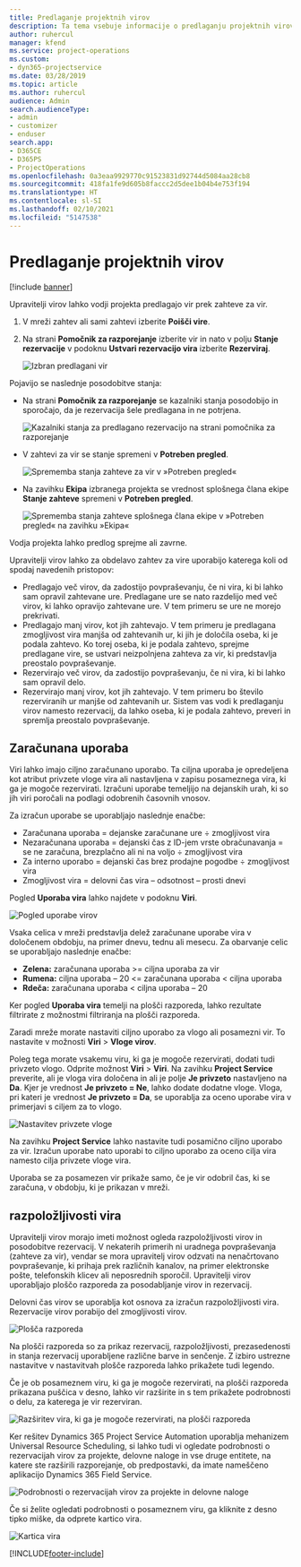 ```yaml
---
title: Predlaganje projektnih virov
description: Ta tema vsebuje informacije o predlaganju projektnih virov.
author: ruhercul
manager: kfend
ms.service: project-operations
ms.custom:
- dyn365-projectservice
ms.date: 03/28/2019
ms.topic: article
ms.author: ruhercul
audience: Admin
search.audienceType:
- admin
- customizer
- enduser
search.app:
- D365CE
- D365PS
- ProjectOperations
ms.openlocfilehash: 0a3eaa9929770c91523831d92744d5084aa28cb8
ms.sourcegitcommit: 418fa1fe9d605b8faccc2d5dee1b04b4e753f194
ms.translationtype: HT
ms.contentlocale: sl-SI
ms.lasthandoff: 02/10/2021
ms.locfileid: "5147538"
---
```

# <a name="propose-project-resources"></a>Predlaganje projektnih virov

[!include [banner](../includes/psa-now-project-operations.md)]

Upravitelji virov lahko vodji projekta predlagajo vir prek zahteve za vir.

1. V mreži zahtev ali sami zahtevi izberite **Poišči vire**.
2. Na strani **Pomočnik za razporejanje** izberite vir in nato v polju **Stanje rezervacije** v podoknu **Ustvari rezervacijo vira** izberite **Rezerviraj**.

    ![Izbran predlagani vir](media/Resource-Management-image62.png)

Pojavijo se naslednje posodobitve stanja:

- Na strani **Pomočnik za razporejanje** se kazalniki stanja posodobijo in sporočajo, da je rezervacija šele predlagana in ne potrjena.

    ![Kazalniki stanja za predlagano rezervacijo na strani pomočnika za razporejanje](media/Resource-Management-image63.png)

- V zahtevi za vir se stanje spremeni v **Potreben pregled**.

    ![Sprememba stanja zahteve za vir v »Potreben pregled«](media/Resource-Management-image64.png)

- Na zavihku **Ekipa** izbranega projekta se vrednost splošnega člana ekipe **Stanje zahteve** spremeni v **Potreben pregled**.

    ![Sprememba stanja zahteve splošnega člana ekipe v »Potreben pregled« na zavihku »Ekipa«](media/Resource-Management-image48.png)

Vodja projekta lahko predlog sprejme ali zavrne.

Upravitelji virov lahko za obdelavo zahtev za vire uporabijo katerega koli od spodaj navedenih pristopov:

- Predlagajo več virov, da zadostijo povpraševanju, če ni vira, ki bi lahko sam opravil zahtevane ure. Predlagane ure se nato razdelijo med več virov, ki lahko opravijo zahtevane ure. V tem primeru se ure ne morejo prekrivati.
- Predlagajo manj virov, kot jih zahtevajo. V tem primeru je predlagana zmogljivost vira manjša od zahtevanih ur, ki jih je določila oseba, ki je podala zahtevo. Ko torej oseba, ki je podala zahtevo, sprejme predlagane vire, se ustvari neizpolnjena zahteva za vir, ki predstavlja preostalo povpraševanje.
- Rezervirajo več virov, da zadostijo povpraševanju, če ni vira, ki bi lahko sam opravil delo.
- Rezervirajo manj virov, kot jih zahtevajo. V tem primeru bo število rezerviranih ur manjše od zahtevanih ur. Sistem vas vodi k predlaganju virov namesto rezervacij, da lahko oseba, ki je podala zahtevo, preveri in spremlja preostalo povpraševanje.

## <a name="billable-utilization"></a>Zaračunana uporaba

Viri lahko imajo ciljno zaračunano uporabo. Ta ciljna uporaba je opredeljena kot atribut privzete vloge vira ali nastavljena v zapisu posameznega vira, ki ga je mogoče rezervirati. Izračuni uporabe temeljijo na dejanskih urah, ki so jih viri poročali na podlagi odobrenih časovnih vnosov.

Za izračun uporabe se uporabljajo naslednje enačbe:

- Zaračunana uporaba = dejanske zaračunane ure ÷ zmogljivost vira
- Nezaračunana uporaba = dejanski čas z ID-jem vrste obračunavanja = se ne zaračuna, brezplačno ali ni na voljo ÷ zmogljivost vira
- Za interno uporabo = dejanski čas brez prodajne pogodbe ÷ zmogljivost vira
- Zmogljivost vira = delovni čas vira – odsotnost – prosti dnevi

Pogled **Uporaba vira** lahko najdete v podoknu **Viri**.

![Pogled uporabe virov](media/Resource-Management-image65.png)

Vsaka celica v mreži predstavlja delež zaračunane uporabe vira v določenem obdobju, na primer dnevu, tednu ali mesecu. Za obarvanje celic se uporabljajo naslednje enačbe:

- **Zelena:** zaračunana uporaba \>= ciljna uporaba za vir
- **Rumena:** ciljna uporaba – 20 \<= zaračunana uporaba \< ciljna uporaba
- **Rdeča:** zaračunana uporaba \< ciljna uporaba – 20

Ker pogled **Uporaba vira** temelji na plošči razporeda, lahko rezultate filtrirate z možnostmi filtriranja na plošči razporeda.

Zaradi mreže morate nastaviti ciljno uporabo za vlogo ali posamezni vir. To nastavite v možnosti **Viri** \> **Vloge virov**.

Poleg tega morate vsakemu viru, ki ga je mogoče rezervirati, dodati tudi privzeto vlogo. Odprite možnost **Viri** \> **Viri**. Na zavihku **Project Service** preverite, ali je vloga vira določena in ali je polje **Je privzeto** nastavljeno na **Da**. Kjer je vrednost **Je privzeto = Ne**, lahko dodate dodatne vloge. Vloga, pri kateri je vrednost **Je privzeto = Da**, se uporablja za oceno uporabe vira v primerjavi s ciljem za to vlogo.

![Nastavitev privzete vloge](media/Resource-Management-image67.png)

Na zavihku **Project Service** lahko nastavite tudi posamično ciljno uporabo za vir. Izračun uporabe nato uporabi to ciljno uporabo za oceno cilja vira namesto cilja privzete vloge vira.

Uporaba se za posamezen vir prikaže samo, če je vir odobril čas, ki se zaračuna, v obdobju, ki je prikazan v mreži.

## <a name="resource-availability"></a>razpoložljivosti vira

Upravitelji virov morajo imeti možnost ogleda razpoložljivosti virov in posodobitve rezervacij. V nekaterih primerih ni uradnega povpraševanja (zahteve za vir), vendar se mora upravitelj virov odzvati na nenačrtovano povpraševanje, ki prihaja prek različnih kanalov, na primer elektronske pošte, telefonskih klicev ali neposrednih sporočil. Upravitelji virov uporabljajo ploščo razporeda za posodabljanje virov in rezervacij.

Delovni čas virov se uporablja kot osnova za izračun razpoložljivosti vira. Rezervacije virov porabijo del zmogljivosti virov.

![Plošča razporeda](media/Resource-Management-image68.png)

Na plošči razporeda so za prikaz rezervacij, razpoložljivosti, prezasedenosti in stanja rezervacij uporabljene različne barve in senčenje. Z izbiro ustrezne nastavitve v nastavitvah plošče razporeda lahko prikažete tudi legendo.

Če je ob posameznem viru, ki ga je mogoče rezervirati, na plošči razporeda prikazana puščica v desno, lahko vir razširite in s tem prikažete podrobnosti o delu, za katerega je vir rezerviran.

![Razširitev vira, ki ga je mogoče rezervirati, na plošči razporeda](media/Resource-Management-image69.png)

Ker rešitev Dynamics 365 Project Service Automation uporablja mehanizem Universal Resource Scheduling, si lahko tudi vi ogledate podrobnosti o rezervacijah virov za projekte, delovne naloge in vse druge entitete, na katere ste razširili razporejanje, ob predpostavki, da imate nameščeno aplikacijo Dynamics 365 Field Service.

![Podrobnosti o rezervacijah virov za projekte in delovne naloge](media/Resource-Management-image70.png)

Če si želite ogledati podrobnosti o posameznem viru, ga kliknite z desno tipko miške, da odprete kartico vira.

![Kartica vira](media/Resource-Management-image71.png)


[!INCLUDE[footer-include](../includes/footer-banner.md)]